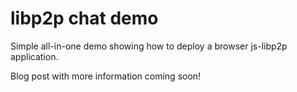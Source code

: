 # libp2p chat demo

Simple all-in-one demo showing how to deploy a browser js-libp2p application.

Blog post with more information coming soon!
